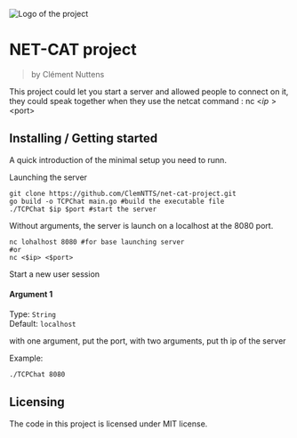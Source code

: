 ![Logo of the project](https://www.google.com/url?sa=i&url=https%3A%2F%2Fru.wikipedia.org%2Fwiki%2F%25D0%25A4%25D0%25B0%25D0%25B9%25D0%25BB%3ANetcat_logo.png&psig=AOvVaw0OlqCm4__hsuv9oS0AWrgf&ust=1720519343985000&source=images&cd=vfe&opi=89978449&ved=0CBEQjRxqFwoTCKijlZaYl4cDFQAAAAAdAAAAABAE)

# NET-CAT project
> by Clément Nuttens

This project could let you start a server and allowed people to connect on it, they could speak together when they use the netcat command : nc <$ip> <$port>

## Installing / Getting started

A quick introduction of the minimal setup you need to runn.

Launching the server
```shell
git clone https://github.com/ClemNTTS/net-cat-project.git
go build -o TCPChat main.go #build the executable file
./TCPChat $ip $port #start the server
```
Without arguments, the server is launch on a localhost at the 8080 port.

```shell
nc lohalhost 8080 #for base launching server
#or
nc <$ip> <$port>
```
Start a new user session

#### Argument 1
Type: `String`  
Default: `localhost`

with one argument, put the port, with two arguments, put th ip of the server

Example:
```bash
./TCPChat 8080
```

## Licensing

The code in this project is licensed under MIT license.